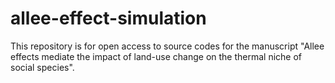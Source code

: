 # allee-effect-simulation
This repository is for open access to source codes for the manuscript "Allee effects mediate the impact of land-use change on the thermal niche of social species".
